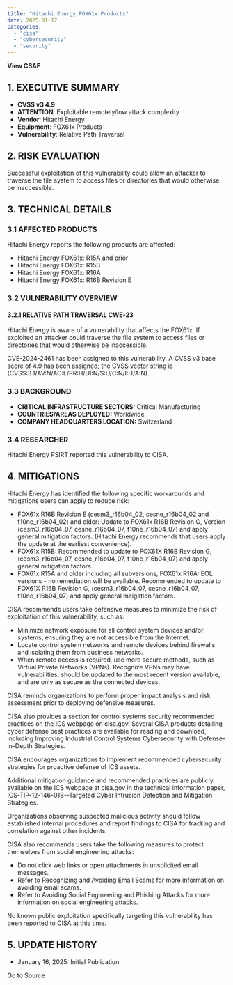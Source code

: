 ```yaml
---
title: "Hitachi Energy FOX61x Products"
date: 2025-01-17
categories: 
  - "cisa"
  - "cybersecurity"
  - "security"
---
```


**View CSAF**

## 1\. EXECUTIVE SUMMARY

- **CVSS v3 4.9**
- **ATTENTION**: Exploitable remotely/low attack complexity
- **Vendor**: Hitachi Energy
- **Equipment**: FOX61x Products
- **Vulnerability**: Relative Path Traversal

## 2\. RISK EVALUATION

Successful exploitation of this vulnerability could allow an attacker to traverse the file system to access files or directories that would otherwise be inaccessible.

## 3\. TECHNICAL DETAILS

### 3.1 AFFECTED PRODUCTS

Hitachi Energy reports the following products are affected:

- Hitachi Energy FOX61x: R15A and prior
- Hitachi Energy FOX61x: R15B
- Hitachi Energy FOX61x: R16A
- Hitachi Energy FOX61x: R16B Revision E

### 3.2 VULNERABILITY OVERVIEW

#### **3.2.1** **RELATIVE PATH TRAVERSAL CWE-23**

Hitachi Energy is aware of a vulnerability that affects the FOX61x. If exploited an attacker could traverse the file system to access files or directories that would otherwise be inaccessible.

CVE-2024-2461 has been assigned to this vulnerability. A CVSS v3 base score of 4.9 has been assigned; the CVSS vector string is (CVSS:3.1/AV:N/AC:L/PR:H/UI:N/S:U/C:N/I:H/A:N).

### 3.3 BACKGROUND

- **CRITICAL INFRASTRUCTURE SECTORS:** Critical Manufacturing
- **COUNTRIES/AREAS DEPLOYED:** Worldwide
- **COMPANY HEADQUARTERS LOCATION:** Switzerland

### 3.4 RESEARCHER

Hitachi Energy PSIRT reported this vulnerability to CISA.

## 4\. MITIGATIONS

Hitachi Energy has identified the following specific workarounds and mitigations users can apply to reduce risk:

- FOX61x R16B Revision E (cesm3\_r16b04\_02, cesne\_r16b04\_02 and f10ne\_r16b04\_02) and older: Update to FOX61x R16B Revision G, Version (cesm3\_r16b04\_07, cesne\_r16b04\_07, f10ne\_r16b04\_07) and apply general mitigation factors. (Hitachi Energy recommends that users apply the update at the earliest convenience).
- FOX61x R15B: Recommended to update to FOX61X R16B Revision G, (cesm3\_r16b04\_07, cesne\_r16b04\_07, f10ne\_r16b04\_07) and apply general mitigation factors.
- FOX61x R15A and older including all subversions, FOX61x R16A: EOL versions - no remediation will be available. Recommended to update to FOX61X R16B Revision G, (cesm3\_r16b04\_07, cesne\_r16b04\_07, f10ne\_r16b04\_07) and apply general mitigation factors.

CISA recommends users take defensive measures to minimize the risk of exploitation of this vulnerability, such as:

- Minimize network exposure for all control system devices and/or systems, ensuring they are not accessible from the Internet.
- Locate control system networks and remote devices behind firewalls and isolating them from business networks.
- When remote access is required, use more secure methods, such as Virtual Private Networks (VPNs). Recognize VPNs may have vulnerabilities, should be updated to the most recent version available, and are only as secure as the connected devices.

CISA reminds organizations to perform proper impact analysis and risk assessment prior to deploying defensive measures.

CISA also provides a section for control systems security recommended practices on the ICS webpage on cisa.gov. Several CISA products detailing cyber defense best practices are available for reading and download, including Improving Industrial Control Systems Cybersecurity with Defense-in-Depth Strategies.

CISA encourages organizations to implement recommended cybersecurity strategies for proactive defense of ICS assets.

Additional mitigation guidance and recommended practices are publicly available on the ICS webpage at cisa.gov in the technical information paper, ICS-TIP-12-146-01B--Targeted Cyber Intrusion Detection and Mitigation Strategies.

Organizations observing suspected malicious activity should follow established internal procedures and report findings to CISA for tracking and correlation against other incidents.

CISA also recommends users take the following measures to protect themselves from social engineering attacks:

- Do not click web links or open attachments in unsolicited email messages.
- Refer to Recognizing and Avoiding Email Scams for more information on avoiding email scams.
- Refer to Avoiding Social Engineering and Phishing Attacks for more information on social engineering attacks.

No known public exploitation specifically targeting this vulnerability has been reported to CISA at this time.

## 5\. UPDATE HISTORY

- January 16, 2025: Initial Publication

Go to Source
